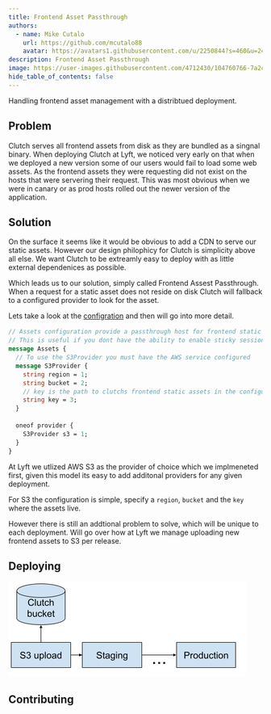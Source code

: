 ```yaml
---
title: Frontend Asset Passthrough
authors:
  - name: Mike Cutalo
    url: https://github.com/mcutalo88
    avatar: https://avatars1.githubusercontent.com/u/2250844?s=460&u=24deb32096e9f892cc91a6ff1ca1af50193b1fbd&v=4
description: Frontend Asset Passthrough
image: https://user-images.githubusercontent.com/4712430/104760766-7a2c5980-5727-11eb-93f5-3296b23ba3a0.png
hide_table_of_contents: false
---
```


Handling frontend asset management with a distribtued deployment.

<!--truncate-->

## Problem

Clutch serves all frontend assets from disk as they are bundled as a singnal binary.
When deploying Clutch at Lyft, we noticed very early on that when we deployed a new version some of our users would fail to load some web assets.
As the frontend assets they were requesting did not exist on the hosts that were servering their request.
This was most obvious when we were in canary or as prod hosts rolled out the newer version of the application.

## Solution

On the surface it seems like it would be obvious to add a CDN to serve our static assets.
However our design philophicy for Clutch is simplicity above all else.
We want Clutch to be extreamly easy to deploy with as little external dependenices as possible.

Which leads us to our solution, simply called Frontend Assest Passthrough.
When a request for a static asset does not reside on disk Clutch will fallback to a configured provider to look for the asset.

Lets take a look at the [configration](https://github.com/lyft/clutch/blob/890245e7d2a1bf91623a9e74b39f1083dbd5ea2c/api/config/gateway/v1/gateway.proto#L105-L119) and then will go into more detail.

```protobuf
// Assets configuration provide a passthrough host for frontend static assets.
// This is useful if you dont have the ability to enable sticky sessions or a blue/green deploy system in place.
message Assets {
  // To use the S3Provider you must have the AWS service configured
  message S3Provider {
    string region = 1;
    string bucket = 2;
    // key is the path to clutchs frontend static assets in the configured bucket
    string key = 3;
  }

  oneof provider {
    S3Provider s3 = 1;
  }
}
```

At Lyft we utlized AWS S3 as the provider of choice which we implmeneted first,
given this model its easy to add additonal providers for any given deployment.

For S3 the configuration is simple, specify a `region`, `bucket` and the `key` where the assets live.

However there is still an addtional problem to solve, which will be unique to each deployment.
Will go over how at Lyft we manage uploading new frontend assets to S3 per release.


## Deploying
![Deployment](../images/fe-asset-passthrough-s3-upload.png)




## Contributing
